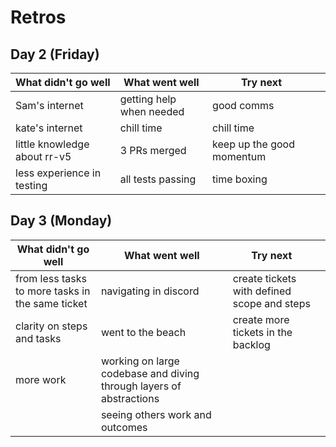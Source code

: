 # Retros

## Day 2 (Friday)

| What didn't go well          | What went well           | Try next                   |   |
|------------------------------|--------------------------|----------------------------|---|
| Sam's internet               | getting help when needed | good comms                 |   |
| kate's internet              | chill time               | chill time                 |   |
| little knowledge about rr-v5 | 3 PRs merged             | keep up the good momentum  |   |
| less experience in testing   | all tests passing        | time boxing                |   |

## Day 3 (Monday)
| What didn't go well                              | What went well                                                      | Try next                                     |   |
|--------------------------------------------------|---------------------------------------------------------------------|----------------------------------------------|---|
| from less tasks to more tasks in the same ticket | navigating in discord                                               | create tickets with defined scope and steps  |   |
| clarity on steps and tasks                       | went to the beach                                                   | create more tickets in the backlog           |   |
| more work                                        | working on large codebase and diving through layers of abstractions |                                              |   |
|                                                  | seeing others work and outcomes                                     |                                              |   |
